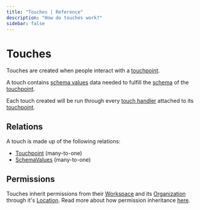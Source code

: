 ```yaml
---
title: "Touches | Reference"
description: "How do touches work?"
sidebar: false
---
```


# Touches

Touches are created when people interact with a [touchpoint](/reference/touchpoints/).

A touch contains [schema values](/references/schema-values/) data needed to fulfill the [schema](/refernces/schema/) of the [touchpoint](/reference/touchpoints/).

Each touch created will be run through every [touch handler](/references/touch-handlers/) attached to its [touchpoint](/reference/touchpoints/).

## Relations

A touch is made up of the following relations:

* [Touchpoint](/reference/touchpoints/) (many-to-one)
* [SchemaValues](/reference/schema-values/) (many-to-one)

## Permissions

Touches inherit permissions from their [Workspace](/reference/workspaces/) and its [Organization](/reference/organizations/) through it's [Location](/reference/locations/). Read more about how permission inheritance [here](/reference/permissions/).
